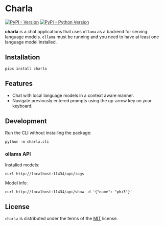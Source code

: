 # Charla

[![PyPI - Version](https://img.shields.io/pypi/v/charla.svg)](https://pypi.org/project/charla)
[![PyPI - Python Version](https://img.shields.io/pypi/pyversions/charla.svg)](https://pypi.org/project/charla)

**charla** is a chat applications that uses `ollama` as a backend for serving language models. `ollama` must be running and you need to have at least one language model installed.

## Installation

```console
pipx install charla
```

## Features

* Chat with local language models in a context aware manner.
* Navigate previously entered prompts using the up-arrow key on your keyboard.

## Development

Run the CLI without installing the package:

```console
python -m charla.cli
```

### ollama API

Installed models:

```console
curl http://localhost:11434/api/tags
```

Model info:

```console
curl http://localhost:11434/api/show -d '{"name": "phi3"}'
```

## License

`charla` is distributed under the terms of the [MIT](https://spdx.org/licenses/MIT.html) license.
